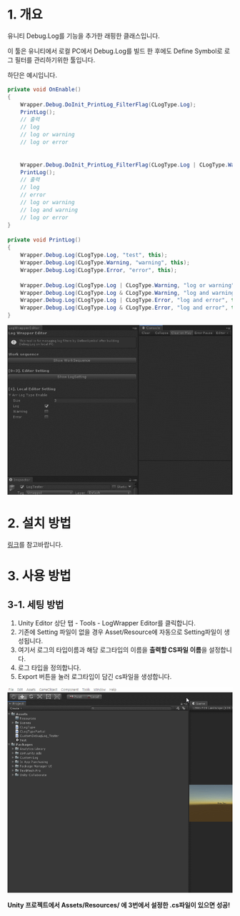 # 1. 개요

유니티 Debug.Log를 기능을 추가한 래핑한 클래스입니다.

이 툴은 유니티에서 로컬 PC에서 Debug.Log를 빌드 한 후에도 Define Symbol로 로그 필터를 관리하기위한 툴입니다.

하단은 예시입니다.

```csharp
private void OnEnable()
{
    Wrapper.Debug.DoInit_PrintLog_FilterFlag(CLogType.Log);
    PrintLog(); 
    // 출력
    // log
    // log or warning
    // log or error


    Wrapper.Debug.DoInit_PrintLog_FilterFlag(CLogType.Log | CLogType.Warning);
    PrintLog();
    // 출력
    // log
    // error
    // log or warning
    // log and warning
    // log or error
}

private void PrintLog()
{
    Wrapper.Debug.Log(CLogType.Log, "test", this);
    Wrapper.Debug.Log(CLogType.Warning, "warning", this);
    Wrapper.Debug.Log(CLogType.Error, "error", this);
    
    Wrapper.Debug.Log(CLogType.Log | CLogType.Warning, "log or warning", this);
    Wrapper.Debug.Log(CLogType.Log & CLogType.Warning, "log and warning", this);
    Wrapper.Debug.Log(CLogType.Log | CLogType.Error, "log and error", this);
    Wrapper.Debug.Log(CLogType.Log & CLogType.Error, "log and error", this);
}
```

![](https://github.com/KorStrix/Unity_LogWrapper/blob/master/ForGithub/Example.gif?raw=true)

# 2. 설치 방법

[링크](https://github.com/KorStrix/Unity_DevelopmentDocs/blob/master/GitHub/UnityPackage.md)를 참고바랍니다.

# 3. 사용 방법

## 3-1. 세팅 방법

1. Unity Editor 상단 탭 - Tools - LogWrapper Editor를 클릭합니다.
2. 기존에 Setting 파일이 없을 경우 Asset/Resource에 자동으로 Setting파일이 생성됩니다.
3. 여기서 로그의 타입이름과 해당 로그타입의 이름을 **출력할 CS파일 이름**을 설정합니다.
4. 로그 타입을 정의합니다.
5. Export 버튼을 눌러 로그타입이 담긴 cs파일을 생성합니다.

![](https://github.com/KorStrix/Unity_LogWrapper/blob/master/ForGithub/SettingExample.gif?raw=true)

**Unity 프로젝트에서 Assets/Resources/ 에 3번에서 설정한 .cs파일이 있으면 성공!**

